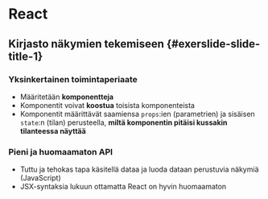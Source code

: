 # React

## Kirjasto näkymien tekemiseen {#exerslide-slide-title-1}

### Yksinkertainen toimintaperiaate

* Määritetään **komponentteja**
* Komponentit voivat **koostua** toisista komponenteista
* Komponentit määrittävät saamiensa `props`:ien \(parametrien\) ja sisäisen `state`:n \(tilan\) perusteella, **miltä komponentin pitäisi kussakin tilanteessa näyttää**

### Pieni ja huomaamaton API

* Tuttu ja tehokas tapa käsitellä dataa ja luoda dataan perustuvia näkymiä \(JavaScript\)
* JSX-syntaksia lukuun ottamatta React on hyvin huomaamaton

